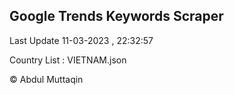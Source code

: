 

## Google Trends Keywords Scraper 
 
Last Update 11-03-2023 , 22:32:57

Country List :
VIETNAM.json



© Abdul Muttaqin 
